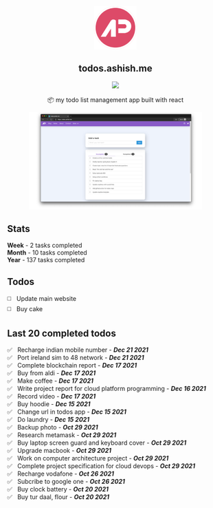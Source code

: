 <p align="center">
  <img src="https://raw.githubusercontent.com/ashishdotme/assets/master/logo.png" alt="drawing" width="100"/>
</p>

<h2 align="center">todos.ashish.me</h2>

<p align="center">
<a href="https://img.shields.io/github/last-commit/ashishdotme/todos.ashish.me?style=for-the-badge"><img src="https://img.shields.io/github/last-commit/ashishdotme/todos.ashish.me?style=for-the-badge"></a>
</p>

<p align="center">📦 my todo list management app built with react </p>

<div style='margin:0 auto;width:80%;'>
  <img src="./assets/todos.png" alt="drawing"/>
</div>

## Stats

<!-- week starts --><b>Week</b> - 2<!-- week ends --> tasks completed<br>
<!-- month starts --><b>Month</b> - 10<!-- month ends --> tasks completed<br>
<!-- year starts --><b>Year</b> - 137<!-- year ends --> tasks completed<br>

## Todos

<!-- todos starts -->
◻️ &nbsp; Update main website<br>◻️ &nbsp; Buy cake
<!-- todos ends -->

## Last 20 completed todos

<!-- completed starts -->
✅ &nbsp; Recharge indian mobile number - **_Dec 21 2021_**<br>✅ &nbsp; Port ireland sim to 48 network - **_Dec 21 2021_**<br>✅ &nbsp; Complete blockchain report - **_Dec 17 2021_**<br>✅ &nbsp; Buy from aldi - **_Dec 17 2021_**<br>✅ &nbsp; Make coffee - **_Dec 17 2021_**<br>✅ &nbsp; Write project report for cloud platform programming - **_Dec 16 2021_**<br>✅ &nbsp; Record video - **_Dec 17 2021_**<br>✅ &nbsp; Buy hoodie - **_Dec 15 2021_**<br>✅ &nbsp; Change url in todos app - **_Dec 15 2021_**<br>✅ &nbsp; Do laundry - **_Dec 15 2021_**<br>✅ &nbsp; Backup photo - **_Oct 29 2021_**<br>✅ &nbsp; Research metamask - **_Oct 29 2021_**<br>✅ &nbsp; Buy laptop screen guard and keyboard cover - **_Oct 29 2021_**<br>✅ &nbsp; Upgrade macbook - **_Oct 29 2021_**<br>✅ &nbsp; Work on computer architecture project - **_Oct 29 2021_**<br>✅ &nbsp; Complete project specification for cloud devops - **_Oct 29 2021_**<br>✅ &nbsp; Recharge vodafone - **_Oct 26 2021_**<br>✅ &nbsp; Subcribe to google one - **_Oct 26 2021_**<br>✅ &nbsp; Buy clock battery - **_Oct 20 2021_**<br>✅ &nbsp; Buy tur daal, flour - **_Oct 20 2021_**
<!-- completed ends -->
